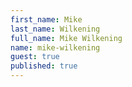 ```yaml
---
first_name: Mike
last_name: Wilkening
full_name: Mike Wilkening
name: mike-wilkening
guest: true
published: true
---
```


